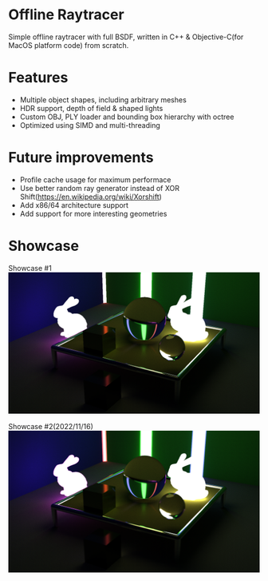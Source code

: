 # Offline Raytracer
Simple offline raytracer with full BSDF, written in C++ & Objective-C(for MacOS platform code) from scratch.

# Features
- Multiple object shapes, including arbitrary meshes
- HDR support, depth of field & shaped lights
- Custom OBJ, PLY loader and bounding box hierarchy with octree
- Optimized using SIMD and multi-threading

# Future improvements
- Profile cache usage for maximum performace
- Use better random ray generator instead of XOR Shift(https://en.wikipedia.org/wiki/Xorshift)
- Add x86/64 architecture support
- Add support for more interesting geometries

# Showcase
Showcase #1
![Sample 1](showcase/1.png)

Showcase #2(2022/11/16)
![Sample 2](showcase/2.png)









